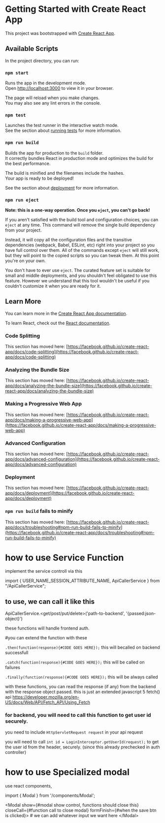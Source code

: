 # Getting Started with Create React App

This project was bootstrapped with [Create React App](https://github.com/facebook/create-react-app).

## Available Scripts

In the project directory, you can run:

### `npm start`

Runs the app in the development mode.\
Open [http://localhost:3000](http://localhost:3000) to view it in your browser.

The page will reload when you make changes.\
You may also see any lint errors in the console.

### `npm test`

Launches the test runner in the interactive watch mode.\
See the section about [running tests](https://facebook.github.io/create-react-app/docs/running-tests) for more information.

### `npm run build`

Builds the app for production to the `build` folder.\
It correctly bundles React in production mode and optimizes the build for the best performance.

The build is minified and the filenames include the hashes.\
Your app is ready to be deployed!

See the section about [deployment](https://facebook.github.io/create-react-app/docs/deployment) for more information.

### `npm run eject`

**Note: this is a one-way operation. Once you `eject`, you can't go back!**

If you aren't satisfied with the build tool and configuration choices, you can `eject` at any time. This command will remove the single build dependency from your project.

Instead, it will copy all the configuration files and the transitive dependencies (webpack, Babel, ESLint, etc) right into your project so you have full control over them. All of the commands except `eject` will still work, but they will point to the copied scripts so you can tweak them. At this point you're on your own.

You don't have to ever use `eject`. The curated feature set is suitable for small and middle deployments, and you shouldn't feel obligated to use this feature. However we understand that this tool wouldn't be useful if you couldn't customize it when you are ready for it.

## Learn More

You can learn more in the [Create React App documentation](https://facebook.github.io/create-react-app/docs/getting-started).

To learn React, check out the [React documentation](https://reactjs.org/).

### Code Splitting

This section has moved here: [https://facebook.github.io/create-react-app/docs/code-splitting](https://facebook.github.io/create-react-app/docs/code-splitting)

### Analyzing the Bundle Size

This section has moved here: [https://facebook.github.io/create-react-app/docs/analyzing-the-bundle-size](https://facebook.github.io/create-react-app/docs/analyzing-the-bundle-size)

### Making a Progressive Web App

This section has moved here: [https://facebook.github.io/create-react-app/docs/making-a-progressive-web-app](https://facebook.github.io/create-react-app/docs/making-a-progressive-web-app)

### Advanced Configuration

This section has moved here: [https://facebook.github.io/create-react-app/docs/advanced-configuration](https://facebook.github.io/create-react-app/docs/advanced-configuration)

### Deployment

This section has moved here: [https://facebook.github.io/create-react-app/docs/deployment](https://facebook.github.io/create-react-app/docs/deployment)

### `npm run build` fails to minify

This section has moved here: [https://facebook.github.io/create-react-app/docs/troubleshooting#npm-run-build-fails-to-minify](https://facebook.github.io/create-react-app/docs/troubleshooting#npm-run-build-fails-to-minify)

# how to use Service Function
implement the service controll via this

import { USER_NAME_SESSION_ATTRIBUTE_NAME, ApiCallerService } from "<DIRECTORY TO IT>/ApiCallerService";

## to use, we can call it like this

ApiCallerService.<get/post/put/delete>('path-to-backend', '{passed:json-object}')

these functions will handle frontend auth.

#you can extend the function with these

`.then(function(response){#CODE GOES HERE});`
this will becalled on backend successfull

`.catch(function(response){#CODE GOES HERE});`
this will be called on failures

`.finally(function(response){#CODE GOES HERE});`
this will be always called 

with these functions, you can read the response (if any) from the backend with the response object passed. this is just an extended javascript 5 fetch() api https://developer.mozilla.org/en-US/docs/Web/API/Fetch_API/Using_Fetch

### for backend, you will need to call this function to get user id securely.
you need to include `HttpServletRequest request` in your api request

you will need to call `int id = LoginInterceptor.getUserId(request);` to get the user id from the header, securely. (since this already prechecked in auth controller)

# how to use Specialized modal
use react components, 

import { Modal } from '<DIRECTORY TO IT>/components/Modal';


\<Modal show={#modal show control, functions should close this} closeCall={#function call to close modal} formFinish={#when the save btn is clicked}\>
                # we can add whatever input we want here
\<\/Modal\>